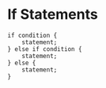 # If Statements



```text
if condition {
    statement;
} else if condition {
    statement;
} else {
    statement;
}
```


